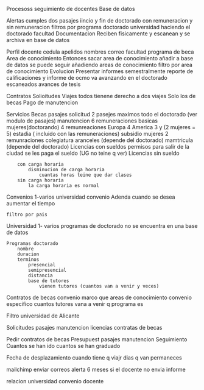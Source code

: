 Procesoss seguimiento de docentes
Base de datos 

Alertas
	cumples dos pasajes 
	iincio y fin de doctorado
	con remuneracion y sin remuneracion
	filtros por 
		programa doctorado
		universidad haciendo el doctorado
		facultad
Documentacion 
	Reciben fisicamente y escanean y se archiva en base de datos 

Perfil docente
	cedula 
	apelidos 
	nombres
	correo 
	facultad 
	programa de beca
Area de conocimiento
	Entonces sacar area de conocimiento 
		añadir a base de datos
		se puede seguir añadiendo areas de conocimiento
	filtro por area de conocimiento
Evolucion 
	Presentar informes semestralmente
		reporte de calificaciones y informe de ocmo va avanzando en el doctorado
		escaneados 
			avances de tesis

Contratos 
Solioitudes
	Viajes 
		todos tienene derecho a dos viajes 
		Solo los de becas
	Pago de manutencion 


Servicios
	Becas
		pasajes 
			solicitud 
				2 pasejes maximos todo el doctorado (ver modulo de pasajes)
		manutencion
			6 remuneraciones basicas mujeres(doctorando)
			4 remunreaciones 
				Europa
					4
				America
				3 y (2 mujeres = 5)
			estadia ( incluido con las remuneraciones)
			subsidio mujeres
				2 remunraciones
		colegiatura
			aranceles (depende del doctorado) 
		mamtricula 
			(depende del doctorado)
	Licencias con sueldos
		permisos
			para salir de la ciudad 
			se les paga el sueldo (UG no teine q ver)
	Licencias sin sueldo 
		
		con carga horaria
			disminucion de carga horaria 
				cuantas horas teine que dar clases 
		sin carga horaria
			la carga horaria es normal

Convenios
	1-varios universidad convenio
Adenda
	cuando se desea aumentar el tiempo

	filtro por pais 

Universidad
	1- varios programas de doctorado
	no se encuentra en una base de datos

	Programas doctorado
		nombre 
		duracion 
		terminos 
			presencial
			semipresencial
			distancia
			base de tutores
				vienen tutores (cuantos van a venir y veces)

Contratos de becas
	convenio marco 
		que areas de conocimiento
	convenio especifico
		cuantos tutores vana a venir 
		q programa es

Filtro universidad de Alicante

Solicitudes
	pasajes
	manutencion
	licencias 
	contratas de becas

Pedir contratos de becas
Presupuest
	pasajes 
	manutencion
Seguimiento
	Cuantos se han ido 
	cuantos se han graduado 

Fecha de desplazamiento
	cuando tiene q viajr
	dias q van permaneces

mailchimp
	enviar correos 
	alerta 6 meses si el docente no envia informe

relacion universidad convenio docente 